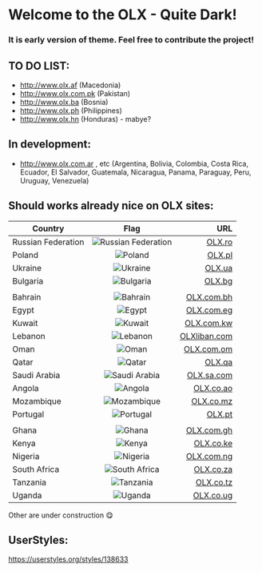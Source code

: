 # Welcome to the OLX - Quite Dark!

### It is early version of theme. Feel free to contribute the project!

## TO DO LIST:

* http://www.olx.af (Macedonia)
* http://www.olx.com.pk (Pakistan)
* http://www.olx.ba (Bosnia)
* http://www.olx.ph (Philippines)
* http://www.olx.hn (Honduras) - mabye?

## In development:
* http://www.olx.com.ar , etc (Argentina, Bolivia, Colombia, Costa Rica, Ecuador, El Salvador, Guatemala, Nicaragua, Panama, Paraguay, Peru, Uruguay, Venezuela)

## Should works already nice on OLX sites:

| Country                 | Flag                                                                                                                                    | URL                                                 |
| ----------------------- |:---------------------------------------------------------------------------------------------------------------------------------------:| ---------------------------------------------------:|
| Russian Federation      | ![Russian Federation](https://raw.githubusercontent.com/stevenrskelton/flag-icon/master/png/16/country-4x3/ru.png "Russian Federation") | [OLX.ro](https://www.olx.ro "Russian Federation")   |
| Poland                  | ![Poland](https://raw.githubusercontent.com/stevenrskelton/flag-icon/master/png/16/country-4x3/pl.png "Poland")                         | [OLX.pl](https://www.olx.pl "Poland")               |
| Ukraine                 | ![Ukraine](https://raw.githubusercontent.com/stevenrskelton/flag-icon/master/png/16/country-4x3/ua.png "Ukraine")                       | [OLX.ua](https://www.olx.ua "Ukraine")              |
| Bulgaria                | ![Bulgaria](https://raw.githubusercontent.com/stevenrskelton/flag-icon/master/png/16/country-4x3/bg.png "Bulgaria")                     | [OLX.bg](https://www.olx.bg "Bulgaria")             |
| | | |
| Bahrain                 | ![Bahrain](https://raw.githubusercontent.com/stevenrskelton/flag-icon/master/png/16/country-4x3/bh.png "Bahrain")                       | [OLX.com.bh](https://www.olx.com.bh "Bahrain")      |
| Egypt                   | ![Egypt](https://raw.githubusercontent.com/stevenrskelton/flag-icon/master/png/16/country-4x3/eg.png "Egypt")                           | [OLX.com.eg](https://www.olx.com.eg "Egypt")        |
| Kuwait                  | ![Kuwait](https://raw.githubusercontent.com/stevenrskelton/flag-icon/master/png/16/country-4x3/kw.png "Kuwait")                         | [OLX.com.kw](https://www.olx.com.kw "Kuwait")       |
| Lebanon                 | ![Lebanon](https://raw.githubusercontent.com/stevenrskelton/flag-icon/master/png/16/country-4x3/li.png "Lebanon")                       | [OLXliban.com](https://olxliban.com "Lebanon")      |
| Oman                    | ![Oman](https://raw.githubusercontent.com/stevenrskelton/flag-icon/master/png/16/country-4x3/om.png "Oman OLX.com.om")                  | [OLX.com.om](https://www.olx.com.om "Oman")         |
| Qatar                   | ![Qatar](https://raw.githubusercontent.com/stevenrskelton/flag-icon/master/png/16/country-4x3/qa.png "Qatar OLX.qa")                    | [OLX.qa](https://www.olx.qa "Qatar")                |
| Saudi Arabia            | ![Saudi Arabia](https://raw.githubusercontent.com/stevenrskelton/flag-icon/master/png/16/country-4x3/sa.png "Saudi Arabia")             | [OLX.sa.com](https://www.olx.sa.com "Saudi Arabia") |
| Angola                  | ![Angola](https://raw.githubusercontent.com/stevenrskelton/flag-icon/master/png/16/country-4x3/ao.png "Angola")                         | [OLX.co.ao](https://www.olx.co.ao "Angola")         |
| Mozambique              | ![Mozambique](https://raw.githubusercontent.com/stevenrskelton/flag-icon/master/png/16/country-4x3/mz.png "Mozambique")                 | [OLX.co.mz](https://www.olx.co.mz "Mozambique")     |
| Portugal                | ![Portugal](https://raw.githubusercontent.com/stevenrskelton/flag-icon/master/png/16/country-4x3/pt.png "Portugal")                     | [OLX.pt](https://www.olx.pt "Portugal")            |
| | | |
| Ghana                   | ![Ghana](https://raw.githubusercontent.com/stevenrskelton/flag-icon/master/png/16/country-4x3/gh.png "Ghana")                           | [OLX.com.gh](https://www.olx.com.gh "Ghana")        |
| Kenya                   | ![Kenya](https://raw.githubusercontent.com/stevenrskelton/flag-icon/master/png/16/country-4x3/ke.png "Kenya")                           | [OLX.co.ke](https://www.olx.co.ke "Kenya")          |
| Nigeria                 | ![Nigeria](https://raw.githubusercontent.com/stevenrskelton/flag-icon/master/png/16/country-4x3/ni.png "Nigeria")                       | [OLX.com.ng](https://www.olx.com.ng "Nigeria")      |
| South Africa            | ![South Africa](https://raw.githubusercontent.com/stevenrskelton/flag-icon/master/png/16/country-4x3/za.png "South Africa")             | [OLX.co.za](https://www.olx.co.za "South Africa")   |
| Tanzania                | ![Tanzania](https://raw.githubusercontent.com/stevenrskelton/flag-icon/master/png/16/country-4x3/tz.png "Tanzania")                     | [OLX.co.tz](https://www.olx.co.tz "Tanzania")       |
| Uganda                  | ![Uganda](https://raw.githubusercontent.com/stevenrskelton/flag-icon/master/png/16/country-4x3/ug.png "Uganda")                         | [OLX.co.ug](https://www.olx.co.ug "Uganda")         |

Other are under construction :yum:

## UserStyles:
https://userstyles.org/styles/138633
